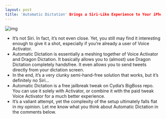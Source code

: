 ```yaml
---
layout: post
title: 'Automatic Dictation' Brings a Siri-Like Experience to Your iPhone
---
```

![img](http://media.idownloadblog.com/wp-content/uploads/2011/12/Automatic-Dictation.jpg)
* It’s not Siri. In fact, it’s not even close. Yet, you still may find it interesting enough to give it a shot, especially if you’re already a user of Voice Activator.
* Automatic Dictation is essentially a meshing together of Voice Activator and Dragon Dictation. It basically allows you to (almost) use Dragon Dictation completely handsfree. It even allows you to send tweets directly from your dictation screen.
* In the end, it’s a very clunky semi-hand-free solution that works, but it’s definitely no Siri…
* Automatic Dictation is a free jailbreak tweak on Cydia’s BigBoss repo. You can use it solely with Activator, or combine it with the paid tweak Voice Activator for a much better experience.
* It’s a valiant attempt, yet the complexity of the setup ultimately falls flat in my opinion. Let me know what you think about Automatic Dictation in the comments below.

